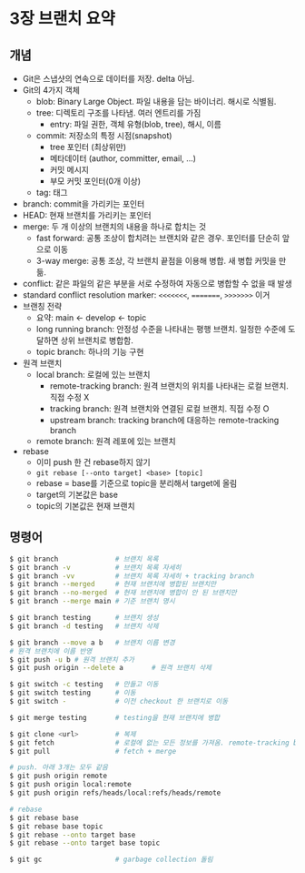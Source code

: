# 3장 브랜치 요약

## 개념

- Git은 스냅샷의 연속으로 데이터를 저장. delta 아님.
- Git의 4가지 객체
  - blob: Binary Large Object. 파일 내용을 담는 바이너리. 해시로 식별됨.
  - tree: 디렉토리 구조를 나타냄. 여러 엔트리를 가짐
    - entry: 파일 권한, 객체 유형(blob, tree), 해시, 이름
  - commit: 저장소의 특정 시점(snapshot)
    - tree 포인터 (최상위만)
    - 메타데이터 (author, committer, email, ...)
    - 커밋 메시지
    - 부모 커밋 포인터(0개 이상)
  - tag: 태그
- branch: commit을 가리키는 포인터
- HEAD: 현재 브랜치를 가리키는 포인터
- merge: 두 개 이상의 브랜치의 내용을 하나로 합치는 것
  - fast forward: 공통 조상이 합치려는 브랜치와 같은 경우. 포인터를 단순히 앞으로 이동
  - 3-way merge: 공통 조상, 각 브랜치 끝점을 이용해 병합. 새 병합 커밋을 만듦.
- conflict: 같은 파일의 같은 부분을 서로 수정하여 자동으로 병합할 수 없을 때 발생
- standard conflict resolution marker: `<<<<<<<`, `=======`, `>>>>>>>` 이거
- 브랜칭 전략
  - 요약: main <- develop <- topic
  - long running branch: 안정성 수준을 나타내는 평행 브랜치. 일정한 수준에 도달하면 상위 브랜치로 병합함.
  - topic branch: 하나의 기능 구현
- 원격 브랜치
  - local branch: 로컬에 있는 브랜치
    - remote-tracking branch: 원격 브랜치의 위치를 나타내는 로컬 브랜치. 직접 수정 X
    - tracking branch: 원격 브랜치와 연결된 로컬 브랜치. 직접 수정 O
    - upstream branch: tracking branch에 대응하는 remote-tracking branch
  - remote branch: 원격 레포에 있는 브랜치
- rebase
  - 이미 push 한 건 rebase하지 않기
  - `git rebase [--onto target] <base> [topic]`
  - rebase = base를 기준으로 topic을 분리해서 target에 올림
  - target의 기본값은 base
  - topic의 기본값은 현재 브랜치

## 명령어

```bash
$ git branch              # 브랜치 목록
$ git branch -v           # 브랜치 목록 자세히
$ git branch -vv          # 브랜치 목록 자세히 + tracking branch
$ git branch --merged     # 현재 브랜치에 병합된 브랜치만
$ git branch --no-merged  # 현재 브랜치에 병합이 안 된 브랜치만
$ git branch --merge main # 기준 브랜치 명시

$ git branch testing      # 브랜치 생성
$ git branch -d testing   # 브랜치 삭제

$ git branch --move a b   # 브랜치 이름 변경
# 원격 브랜치에 이름 반영
$ git push -u b # 원격 브랜치 추가
$ git push origin --delete a       # 원격 브랜치 삭제

$ git switch -c testing   # 만들고 이동
$ git switch testing      # 이동
$ git switch -            # 이전 checkout 한 브랜치로 이동

$ git merge testing       # testing을 현재 브랜치에 병합

$ git clone <url>         # 복제
$ git fetch               # 로컬에 없는 모든 정보를 가져옴. remote-tracking branch 이동.
$ git pull                # fetch + merge

# push. 아래 3개는 모두 같음
$ git push origin remote
$ git push origin local:remote
$ git push origin refs/heads/local:refs/heads/remote

# rebase
$ git rebase base
$ git rebase base topic
$ git rebase --onto target base
$ git rebase --onto target base topic

$ git gc                  # garbage collection 돌림
```

